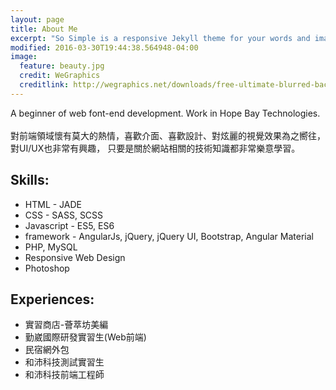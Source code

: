 ```yaml
---
layout: page
title: About Me
excerpt: "So Simple is a responsive Jekyll theme for your words and images."
modified: 2016-03-30T19:44:38.564948-04:00
image:
  feature: beauty.jpg
  credit: WeGraphics
  creditlink: http://wegraphics.net/downloads/free-ultimate-blurred-background-pack/
---
```


A beginner of web font-end development. Work in Hope Bay Technologies.<br><br>
對前端領域懷有莫大的熱情，喜歡介面、喜歡設計、對炫麗的視覺效果為之嚮往，對UI/UX也非常有興趣，
只要是關於網站相關的技術知識都非常樂意學習。

## Skills:

* HTML - JADE
* CSS - SASS, SCSS
* Javascript - ES5, ES6
* framework - AngularJs, jQuery, jQuery UI, Bootstrap, Angular Material
* PHP, MySQL
* Responsive Web Design
* Photoshop

## Experiences:

* 實習商店-薈萃坊美編
* 勤崴國際研發實習生(Web前端)
* 民宿網外包
* 和沛科技測試實習生
* 和沛科技前端工程師